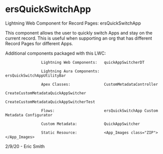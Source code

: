# ersQuickSwitchApp
Lightning Web Component for Record Pages:       ersQuickSwitchApp

This component allows the user to quickly switch Apps and stay on the current record.
This is useful when supporting an org that has different Record Pages for different Apps.

Additional components packaged with this LWC:

                    Lightning Web Components:   quickAppSwitcherDT

                    Lightning Aura Components:  ersQuickSwitchAppUtilityBar

                    Apex Classes:               CustomMetadataController
                                                CreateCustomMetadataQuickAppSwitcher 
                                                CreateCustomMetadataQuickAppSwitcherTest

                    Flows:                      ersQuickSwitchApp Custom Metadata Configurator

                    Custom Metadata:            QuickAppSwitcher

                    Static Resource:            <App_Images class="ZIP"></App_Images>

2/9/20 -    Eric Smith

